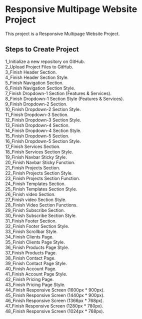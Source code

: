 # Responsive Multipage Website Project

This project is a Responsive Multipage Website Project.

## Steps to Create Project

1_Initialize a new repository on GitHub.  
2_Upload Project Files to GitHub.  
3_Finish Header Section.  
4_Finish Header Section Style.  
5_Finish Navigation Section.  
6_Finish Navigation Section Style.  
7_Finish Dropdown-1 Section (Features & Services).  
8_Finish Dropdown-1 Section Style (Features & Services).  
9_Finish Dropdown-2 Section.  
10_Finish Dropdown-2 Section Style.  
11_Finish Dropdown-3 Section.  
12_Finish Dropdown-3 Section Style.  
13_Finish Dropdown-4 Section.  
14_Finish Dropdown-4 Section Style.  
15_Finish Dropdown-5 Section.  
16_Finish Dropdown-5 Section Style.  
17_Finish Services Section.  
18_Finish Services Section Style.  
19_Finish Navbar Sticky Style.  
20_Finish Navbar Sticky Function.  
21_Finish Projects Section.  
22_Finish Projects Section Style.  
23_Finish Projects Section Function.  
24_Finish Templates Section.  
25_Finish Templates Section Style.  
26_Finish video Section.  
27_Finish video Section Style.  
28_Finish Video Section Functions.  
29_Finish Subscribe Section.  
30_Finish Subscribe Section Style.  
31_Finish Footer Section.  
32_Finish Footer Section Style.  
33_Finish Scrollbar Style.  
34_Finish Clients Page.  
35_Finish Clients Page Style.  
36_Finish Products Page Style.  
37_Finish Products Page.  
38_Finish Contact Page.  
39_Finish Contact Page Style.  
40_Finish Account Page.  
41_Finish Account Page Style.  
42_Finish Pricing Page.  
43_Finish Pricing Page Style.  
44_Finish Responsive Screen (1600px * 900px).  
45_Finish Responsive Screen (1440px * 900px).  
46_Finish Responsive Screen (1366px * 768px).  
47_Finish Responsive Screen (1280px * 780px).  
48_Finish Responsive Screen (1024px * 768px).  

